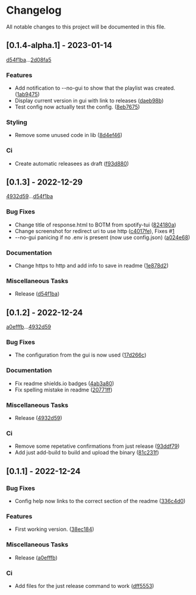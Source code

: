 # Changelog

All notable changes to this project will be documented in this file.

## [0.1.4-alpha.1] - 2023-01-14

[d54f1ba](https://github.com/Gaweringo/BOTM/commit/d54f1baa55fe9ac7de14a07b978c3eaf418178ba)...[2d08fa5](https://github.com/Gaweringo/BOTM/commit/2d08fa5b70e428344536ac6e118aed789751bf48)

### Features

- Add notification to --no-gui to show that the playlist was created. ([1ab9475](https://github.com/Gaweringo/BOTM/commit/1ab9475a49115be4e5ab0f124a859767b47a5ed4))
- Display current version in gui with link to releases ([daeb98b](https://github.com/Gaweringo/BOTM/commit/daeb98b35d93de29bd2e36289bc3901ad8fb50fc))
- Test config now actually test the config. ([8eb7675](https://github.com/Gaweringo/BOTM/commit/8eb7675c243576d8dc5ff669ba03ace735c63203))

### Styling

- Remove some unused code in lib ([8d4ef46](https://github.com/Gaweringo/BOTM/commit/8d4ef4690c7e041c09fbbd38c432b7a7ae1f4350))

### Ci

- Create automatic releasees as draft ([f93d880](https://github.com/Gaweringo/BOTM/commit/f93d8806666cc9e6b4e959e2f5de23d0f8250649))

## [0.1.3] - 2022-12-29

[4932d59](https://github.com/Gaweringo/BOTM/commit/4932d59c412815c71878f0d1a62115fbcc4bf547)...[d54f1ba](https://github.com/Gaweringo/BOTM/commit/d54f1baa55fe9ac7de14a07b978c3eaf418178ba)

### Bug Fixes

- Change title of response.html to BOTM from spotify-tui ([824180a](https://github.com/Gaweringo/BOTM/commit/824180a6ba45094f6de00f0ff1102084744da584))
- Change screenshot for redirect uri to use http ([c4017fe](https://github.com/Gaweringo/BOTM/commit/c4017fe4d03228325f319204881ab56a9768a630)), Fixes #[1](https://github.com/Gaweringo/BOTM/issues/1)
- --no-gui panicing if no .env is present (now use config.json) ([a024e68](https://github.com/Gaweringo/BOTM/commit/a024e68245154e1e10e69da19cec32dffcdb804c))

### Documentation

- Change https to http and add info to save in readme ([1e878d2](https://github.com/Gaweringo/BOTM/commit/1e878d27741ad0bac6dd9a60317c4ab95bf31c99))

### Miscellaneous Tasks

- Release ([d54f1ba](https://github.com/Gaweringo/BOTM/commit/d54f1baa55fe9ac7de14a07b978c3eaf418178ba))

## [0.1.2] - 2022-12-24

[a0efffb](https://github.com/Gaweringo/BOTM/commit/a0efffb870e23b9aae5817a06cd3a6dd80afd3be)...[4932d59](https://github.com/Gaweringo/BOTM/commit/4932d59c412815c71878f0d1a62115fbcc4bf547)

### Bug Fixes

- The configuration from the gui is now used ([17d266c](https://github.com/Gaweringo/BOTM/commit/17d266c70bd86c42a45919e09b882c02df4f16c5))

### Documentation

- Fix readme shields.io badges ([4ab3a80](https://github.com/Gaweringo/BOTM/commit/4ab3a803b1e055b6f9dfda804df1078fa13558cd))
- Fix spelling mistake in readme ([20771ff](https://github.com/Gaweringo/BOTM/commit/20771ffb8534082b377f875652565b0aaf1c3926))

### Miscellaneous Tasks

- Release ([4932d59](https://github.com/Gaweringo/BOTM/commit/4932d59c412815c71878f0d1a62115fbcc4bf547))

### Ci

- Remove some repetative confirmations from just release ([93ddf79](https://github.com/Gaweringo/BOTM/commit/93ddf79f13b064a69e135142f965b1cbc25715f4))
- Add just add-build to build and upload the binary ([81c231f](https://github.com/Gaweringo/BOTM/commit/81c231fd630360b4cb21e2e724ceb22bee0c1c07))

## [0.1.1] - 2022-12-24

### Bug Fixes

- Config help now links to the correct section of the readme ([336c4d0](https://github.com/Gaweringo/BOTM/commit/336c4d0fc46f45cc0228ac1c594d9d3a9fcbb740))

### Features

- First working version. ([38ec184](https://github.com/Gaweringo/BOTM/commit/38ec184bbb859c2d5f96423f5075dd9739a593c7))

### Miscellaneous Tasks

- Release ([a0efffb](https://github.com/Gaweringo/BOTM/commit/a0efffb870e23b9aae5817a06cd3a6dd80afd3be))

### Ci

- Add files for the just release command to work ([dff5553](https://github.com/Gaweringo/BOTM/commit/dff55533ae0487470b4bb2136305f799e1fe2965))

<!-- generated by git-cliff -->
